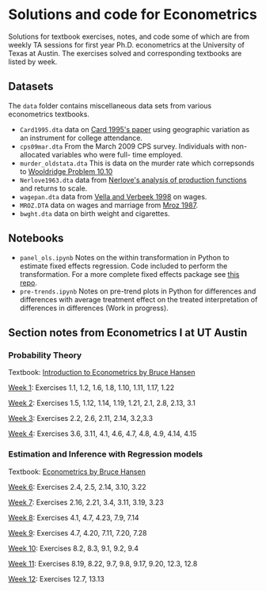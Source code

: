 # Solutions and code for Econometrics

Solutions for textbook exercises, notes, and code some of which are from weekly TA sessions for first year Ph.D. econometrics at the University of Texas at Austin. The exercises solved and corresponding textbooks are listed by week.

## Datasets

The `data` folder contains miscellaneous data sets from various econometrics textbooks.
* `Card1995.dta` data on [Card 1995's paper](https://davidcard.berkeley.edu/papers/geo_var_schooling.pdf) using geographic variation as an instrument for college attendance.
* `cps09mar.dta` From the March 2009 CPS survey. Individuals with non-allocated variables who were full-
time employed.
* `murder_oldstata.dta` This is data on the murder rate which correpsonds to [Wooldridge Problem 10.10](https://rdrr.io/cran/wooldridge/man/murder.html)
* `Nerlove1963.dta` data from [Nerlove's analysis of production functions](https://hhstokes.people.uic.edu/ftp/e535/Nerlove_1955.pdf) and returns to scale.
* `wagepan.dta` data from [Vella and Verbeek 1998](https://www.jstor.org/stable/223257) on wages.
* `MROZ.DTA` data on wages and marriage from [Mroz 1987](https://www.jstor.org/stable/1911029).
* `bwght.dta` data on birth weight and cigarettes.

## Notebooks

* `panel_ols.ipynb` Notes on the within transformation in Python to estimate fixed effects regression. Code included to perform the transformation. For a more complete fixed effects package see [this repo](https://bashtage.github.io/linearmodels/panel/panel/linearmodels.panel.model.PanelOLS.html).
* `pre-trends.ipynb`  Notes on pre-trend plots in Python for differences and differences with average treatment effect on the treated interpretation of differences in differences (Work in progress).

## Section notes from  Econometrics I at UT Austin

### Probability Theory

Textbook: [Introduction to Econometrics by Bruce Hansen](https://www.ssc.wisc.edu/~bhansen/probability/Probability.pdf) 

[Week 1](https://drive.google.com/file/d/11fh6Y5qc9ozpN3XoEdJV8W7wWSiYGL3J/view): Exercises 1.1, 1.2, 1.6, 1.8, 1.10, 1.11, 1.17, 1.22

[Week 2](https://drive.google.com/file/d/1gwU459V-tTRUfZcSWXax_bKrf1FHu1gq/view): Exercises 1.5, 1.12, 1.14, 1.19, 1.21, 2.1, 2.8, 2.13, 3.1

[Week 3](https://drive.google.com/file/u/1/d/1Imdy4YAem0ksBnNsXG5eSQvd5bajuLeN/view?usp=sharing): Exercises 2.2, 2.6, 2.11, 2.14, 3.2,3.3

[Week 4](https://drive.google.com/file/d/1zbEXaAiJmsMFKHM_kiZUlCYaRS1X-SO-/view): Exercises 3.6, 3.11, 4.1, 4.6, 4.7, 4.8, 4.9, 4.14, 4.15

### Estimation and Inference with Regression models

Textbook: [Econometrics by Bruce Hansen](https://www.ssc.wisc.edu/~bhansen/econometrics/Econometrics.pdf)

[Week 6](https://drive.google.com/file/d/1GRaG9PAFMMUbLi2z6zy8gdza29yV6tQA/view):  Exercises 2.4, 2.5, 2.14, 3.10, 3.22

[Week 7](https://drive.google.com/file/d/1UIaRnnwez5DU6aQjsLkImBLXlchJ9QEo/view):  Exercises 2.16, 2.21, 3.4, 3.11, 3.19, 3.23

[Week 8](https://drive.google.com/file/d/1vRlsODtfehkVLiwo1BeifQGLHMa8V07T/view):  Exercises 4.1, 4.7, 4.23, 7.9, 7.14

[Week 9](https://drive.google.com/file/u/1/d/1b0I8oeFUREYIDkzNzSkSjfYD6m6qOuCe/view?usp=sharing):  Exercises 4.7, 4.20, 7.11, 7.20, 7.28

[Week 10](https://drive.google.com/file/d/1genKScRckCQvD-Sy1rczPJEyU8asorgs/view):  Exercises 8.2, 8.3, 9.1, 9.2, 9.4

[Week 11](https://drive.google.com/file/d/1JzzBgGflhAdFZ4EkjwTb6KqqtbohesDR/view):  Exercises 8.19, 8.22, 9.7, 9.8, 9.17, 9.20, 12.3, 12.8

[Week 12](https://drive.google.com/file/u/1/d/1npdv2oAn8IcoYnSaR3CstfcOCGQ1j_Ya/view?usp=sharing): Exercises 12.7, 13.13
